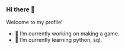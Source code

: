 ### Hi there 👋
Welcome to my profile!

- 🔭 I’m currently working on making a game.
- 🌱 I’m currently learning python, sql.

<!--
- 👯 I’m looking to collaborate on ...
- 🤔 I’m looking for help with ...
- 💬 Ask me about ...
- 📫 How to reach me: ...
- 😄 Pronouns: ...
- ⚡ Fun fact: ...
-->
